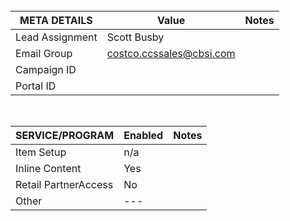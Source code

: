 <br>

| **META DETAILS**| Value | Notes |
|-----------------|-------|-------|
| Lead Assignment | Scott Busby      |       |
| Email Group     | costco.ccssales@cbsi.com      |       |
| Campaign ID     |       |       |
| Portal ID       |       |       |


<br>

| **SERVICE/PROGRAM**  | Enabled | Notes |
|----------------------|---------|-------|
| Item Setup           | n/a     |       |
| Inline Content       | Yes    |       |
| Retail PartnerAccess | No    |       |
| Other                | ---     |       |
